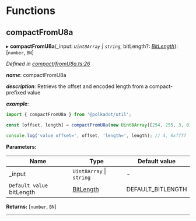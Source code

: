 

# Functions

<a id="compactfromu8a"></a>

##  compactFromU8a

▸ **compactFromU8a**(_input: *`Uint8Array` \| `string`*, bitLength?: *[BitLength](_compact_types_.md#bitlength)*): [`number`, `BN`]

*Defined in [compact/fromU8a.ts:26](https://github.com/polkadot-js/common/blob/9864646/packages/util/src/compact/fromU8a.ts#L26)*

*__name__*: compactFromU8a

*__description__*: Retrievs the offset and encoded length from a compact-prefixed value

*__example__*:   

```javascript
import { compactFromU8a } from '@polkadot/util';

const [offset, length] = compactFromU8a(new Uint8Array([254, 255, 3, 0]), 32));

console.log('value offset=', offset, 'length=', length); // 4, 0xffff
```

**Parameters:**

| Name | Type | Default value |
| ------ | ------ | ------ |
| _input | `Uint8Array` \| `string` | - |
| `Default value` bitLength | [BitLength](_compact_types_.md#bitlength) |  DEFAULT_BITLENGTH |

**Returns:** [`number`, `BN`]

___

